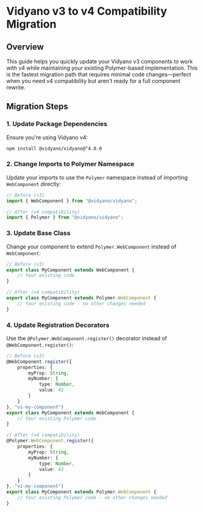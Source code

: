 # Vidyano v3 to v4 Compatibility Migration

## Overview

This guide helps you quickly update your Vidyano v3 components to work with v4 while maintaining your existing Polymer-based implementation. This is the fastest migration path that requires minimal code changes—perfect when you need v4 compatibility but aren't ready for a full component rewrite.

## Migration Steps

### 1. Update Package Dependencies

Ensure you're using Vidyano v4:

```bash
npm install @vidyano/vidyano@^4.0.0
```

### 2. Change Imports to Polymer Namespace

Update your imports to use the `Polymer` namespace instead of importing `WebComponent` directly:

```typescript
// Before (v3)
import { WebComponent } from "@vidyano/vidyano";

// After (v4 compatibility)
import { Polymer } from "@vidyano/vidyano";
```

### 3. Update Base Class

Change your component to extend `Polymer.WebComponent` instead of `WebComponent`:

```typescript
// Before (v3)
export class MyComponent extends WebComponent {
    // Your existing code
}

// After (v4 compatibility)
export class MyComponent extends Polymer.WebComponent {
    // Your existing code - no other changes needed
}
```

### 4. Update Registration Decorators

Use the `@Polymer.WebComponent.register()` decorator instead of `@WebComponent.register()`:

```typescript
// Before (v3)
@WebComponent.register({
    properties: {
        myProp: String,
        myNumber: {
            type: Number,
            value: 42
        }
    }
}, "vi-my-component")
export class MyComponent extends WebComponent {
    // Your existing Polymer code
}

// After (v4 compatibility)
@Polymer.WebComponent.register({
    properties: {
        myProp: String,
        myNumber: {
            type: Number,
            value: 42
        }
    }
}, "vi-my-component")
export class MyComponent extends Polymer.WebComponent {
    // Your existing Polymer code - no other changes needed
}
```
